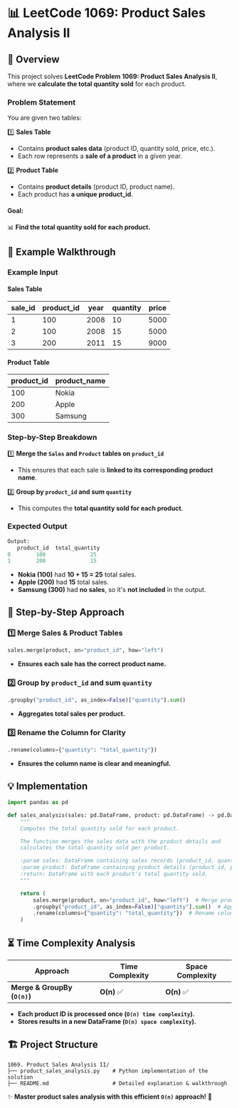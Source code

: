 # 📊 **LeetCode 1069: Product Sales Analysis II**

## 📌 **Overview**
This project solves **LeetCode Problem 1069: Product Sales Analysis II**,  
where we **calculate the total quantity sold** for each product.

### **Problem Statement**
You are given two tables:

1️⃣ **Sales Table**
   - Contains **product sales data** (product ID, quantity sold, price, etc.).  
   - Each row represents a **sale of a product** in a given year.

2️⃣ **Product Table**
   - Contains **product details** (product ID, product name).  
   - Each product has **a unique product_id**.

#### **Goal:**  
📊 **Find the total quantity sold for each product.**  

## 🎯 **Example Walkthrough**
### **Example Input**
#### **Sales Table**
| sale_id | product_id | year | quantity | price |
|---------|-----------|------|----------|-------|
| 1       | 100       | 2008 | 10       | 5000  |
| 2       | 100       | 2008 | 15       | 5000  |
| 3       | 200       | 2011 | 15       | 9000  |

#### **Product Table**
| product_id | product_name |
|------------|-------------|
| 100        | Nokia       |
| 200        | Apple       |
| 300        | Samsung     |

### **Step-by-Step Breakdown**
1️⃣ **Merge the `Sales` and `Product` tables on `product_id`**  
   - This ensures that each sale is **linked to its corresponding product name**.  

2️⃣ **Group by `product_id` and sum `quantity`**  
   - This computes the **total quantity sold for each product**.  

### **Expected Output**
```python
Output:
   product_id  total_quantity
0        100              25
1        200              15
```
- **Nokia (100)** had **10 + 15 = 25** total sales.  
- **Apple (200)** had **15** total sales.  
- **Samsung (300)** had **no sales**, so it's **not included** in the output.

## 📝 **Step-by-Step Approach**
### **1️⃣ Merge Sales & Product Tables**
```python
sales.merge(product, on="product_id", how="left")
```
- **Ensures each sale has the correct product name.**

### **2️⃣ Group by `product_id` and sum `quantity`**
```python
.groupby("product_id", as_index=False)["quantity"].sum()
```
- **Aggregates total sales per product.**

### **3️⃣ Rename the Column for Clarity**
```python
.rename(columns={"quantity": "total_quantity"})
```
- **Ensures the column name is clear and meaningful.**

## **💡 Implementation**
```python
import pandas as pd

def sales_analysis(sales: pd.DataFrame, product: pd.DataFrame) -> pd.DataFrame:
    """
    Computes the total quantity sold for each product.

    The function merges the sales data with the product details and 
    calculates the total quantity sold per product.

    :param sales: DataFrame containing sales records (product_id, quantity, etc.).
    :param product: DataFrame containing product details (product_id, product_name).
    :return: DataFrame with each product's total quantity sold.
    """

    return (
        sales.merge(product, on="product_id", how="left")  # Merge product details into sales data
        .groupby("product_id", as_index=False)["quantity"].sum()  # Aggregate quantity sold per product
        .rename(columns={"quantity": "total_quantity"})  # Rename column for clarity
    )

```

## ⏳ **Time Complexity Analysis**
| Approach | Time Complexity | Space Complexity |
|----------|----------------|------------------|
| **Merge & GroupBy (`O(n)`)** | **O(n)** ✅ | **O(n)** ✅ |

- **Each product ID is processed once (`O(n) time complexity`).**  
- **Stores results in a new DataFrame (`O(n) space complexity`).**  

## 🏗 **Project Structure**
```
1069. Product Sales Analysis II/
├── product_sales_analysis.py    # Python implementation of the solution
├── README.md                    # Detailed explanation & walkthrough
```

✨ **Master product sales analysis with this efficient `O(n)` approach!** 🚀  

